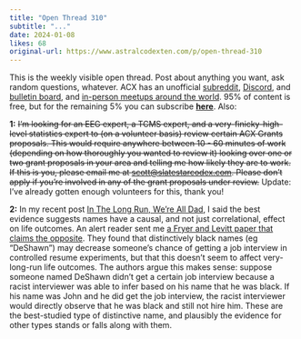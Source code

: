 ```yaml
---
title: "Open Thread 310"
subtitle: "..."
date: 2024-01-08
likes: 68
original-url: https://www.astralcodexten.com/p/open-thread-310
---
```

This is the weekly visible open thread. Post about anything you want, ask random questions, whatever. ACX has an unofficial [subreddit](https://www.reddit.com/r/slatestarcodex/), [Discord](https://discord.gg/RTKtdut), and [bulletin board](https://www.datasecretslox.com/index.php), and [in-person meetups around the world](https://www.lesswrong.com/community?filters%5B0%5D=SSC). 95% of content is free, but for the remaining 5% you can subscribe **[here](https://astralcodexten.substack.com/subscribe?)**. Also:

 **1:** ~~I‘m looking for an EEG expert, a TCMS expert, and a very-finicky-high-level statistics expert to (on a volunteer basis) review certain ACX Grants proposals. This would require anywhere between 10 - 60 minutes of work (depending on how thoroughly you wanted to review it) looking over one or two grant proposals in your area and telling me how likely they are to work. If this is you, please email me at scott@slatestarcodex.com. Please don’t apply if you’re involved in any of the grant proposals under review.~~ Update: I’ve already gotten enough volunteers for this, thank you!

 **2:** In my recent post [In The Long Run, We’re All Dad](https://www.astralcodexten.com/p/in-the-long-run-were-all-dad), I said the best evidence suggests names have a causal, and not just correlational, effect on life outcomes. An alert reader sent me [a Fryer and Levitt paper that claims the opposite](https://www.nber.org/system/files/working_papers/w9938/w9938.pdf). They found that distinctively black names (eg “DeShawn”) may decrease someone’s chance of getting a job interview in controlled resume experiments, but that this doesn’t seem to affect very-long-run life outcomes. The authors argue this makes sense: suppose someone named DeShawn didn’t get a certain job interview because a racist interviewer was able to infer based on his name that he was black. If his name was John and he did get the job interview, the racist interviewer would directly observe that he was black and still not hire him. These are the best-studied type of distinctive name, and plausibly the evidence for other types stands or falls along with them.
